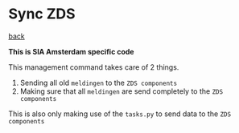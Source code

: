 # Sync ZDS

[back](./index.md)

**This is SIA Amsterdam specific code**

This management command takes care of 2 things.
1. Sending all old `meldingen` to the `ZDS components`
2. Making sure that all `meldingen` are send completely to the `ZDS components`

This is also only making use of the `tasks.py` to send data to the `ZDS components`
